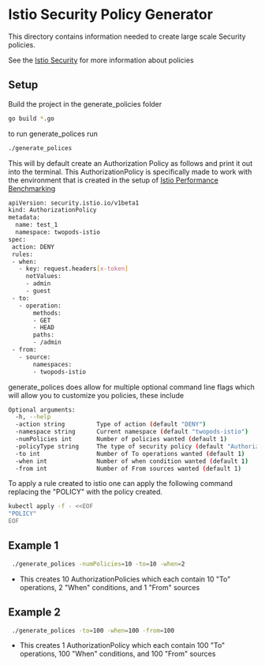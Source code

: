 
# Istio Security Policy Generator

This directory contains information needed to create large scale Security policies.

See the [Istio Security](https://istio.io/latest/docs/reference/config/security/) for more information about policies

## Setup

Build the project in the generate_policies folder

```bash
go build *.go
```
to run generate_polices run
```bash
./generate_polices
```
This will by default create an Authorization Policy as follows and print it out into the terminal. This AuthorizationPolicy is specifically made to work with the environment that is created in the setup of [Istio Performance Benchmarking](https://github.com/istio/tools/tree/master/perf/benchmark)

```bash
apiVersion: security.istio.io/v1beta1
kind: AuthorizationPolicy
metadata:
  name: test_1
  namespace: twopods-istio
spec:
 action: DENY
 rules:
 - when:
   - key: request.headers[x-token]
     notValues:
     - admin
     - guest
 - to:
   - operation:
       methods:
       - GET
       - HEAD
       paths:
       - /admin
 - from:
   - source:
       namespaces:
       - twopods-istio
```
 generate_polices does allow for multiple optional command line flags which will allow you to customize you policies, these include
```bash
Optional arguments:
  -h, --help 
  -action string         Type of action (default "DENY")
  -namespace string      Current namespace (default "twopods-istio")
  -numPolicies int       Number of policies wanted (default 1)
  -policyType string     The type of security policy (default "AuthorizationPolicy")
  -to int                Number of To operations wanted (default 1)
  -when int              Number of when condition wanted (default 1)
  -from int              Number of From sources wanted (default 1)

```
To apply a rule created to istio one can apply the following command replacing the "POLICY" with the policy created.
```bash
kubectl apply -f - <<EOF
"POLICY"
EOF

```

## Example 1

```bash
 ./generate_polices -numPolicies=10 -to=10 -when=2
```

 - This creates 10 AuthorizationPolicies which each contain 10 "To" operations, 2 "When" conditions, and 1 "From" sources
## Example 2
```bash
 ./generate_polices -to=100 -when=100 -from=100
```
 - This creates 1 AuthorizationPolicy which each contain 100 "To" operations, 100 "When" conditions, and 100 "From" sources
